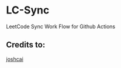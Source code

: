 # LC-Sync
LeetCode Sync Work Flow for Github Actions

## Credits to:
[joshcai](https://github.com/joshcai/leetcode-sync)
